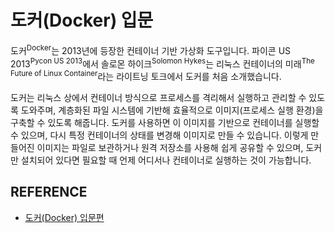 # 도커(Docker) 입문

도커<sup>Docker</sup>는 2013년에 등장한 컨테이너 기반 가상화 도구입니다. 파이콘 US 2013<sup>Pycon US 2013</sup>에서 솔로몬 하이크<sup>Solomon Hykes</sup>는 리눅스 컨테이너의 미래<sup>The Future of Linux Container</sup>라는 라이트닝 토크에서 도커를 처음 소개했습니다.

도커는 리눅스 상에서 컨테이너 방식으로 프로세스를 격리해서 실행하고 관리할 수 있도록 도와주며, 계층화된 파일 시스템에 기반해 효율적으로 이미지(프로세스 실행 환경)을 구축할 수 있도록 해줍니다. 도커를 사용하면 이 이미지를 기반으로 컨테이너를 실행할 수 있으며, 다시 특정 컨테이너의 상태를 변경해 이미지로 만들 수 있습니다. 이렇게 만들어진 이미지는 파일로 보관하거나 원격 저장소를 사용해 쉽게 공유할 수 있으며, 도커만 설치되어 있다면 필요할 때 언제 어디서나 컨테이너로 실행하는 것이 가능합니다.

## REFERENCE

- [도커(Docker) 입문편](https://www.44bits.io/ko/post/easy-deploy-with-docker)